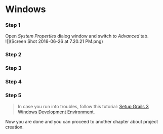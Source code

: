 # Windows

### Step 1
Open *System Properties* dialog window and switch to *Advanced* tab.  
![](Screen Shot 2016-06-26 at 7.20.21 PM.png)

### Step 2


### Step 3


### Step 4


### Step 5



> In case you run into troubles, follow this tutorial: [Setup Grails 3 Windows Development Environment](http://grails.asia/grails-3-tutorial-setup-your-windows-development-environment).

Now you are done and you can proceed to another chapter about project creation.